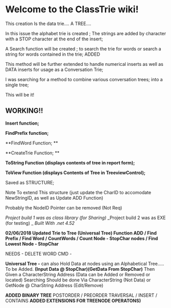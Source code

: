 
# Welcome to the ClassTrie wiki!

This creation Is the data trie.... A TREE....

In this issue the alphabet trie is created ; The strings are added by character with a STOP character at the end of the insert;

A Search function will be created ; to search the trie for words or search a string for words contained in the trie; ADDED

This method will be further extended to handle numerical inserts as well as DATA inserts for usage as a Conversation Trie;

I was searching for a method to combine various conversation trees; into a single tree; 

This will be it!

## WORKING!!

**Insert function;**

**FindPrefix function;**

**FindWord Function; **

**CreateTrie Function; **

**ToString Function (displays contents of tree in report form);**

**ToView Function (displays Contents of Tree in TreeviewControl);**



Saved as STRUCTURE; 

Note To extend This structure (just update the CharID to accomodate NewStringID, as well as Update ADD Function)

Probably the NodeID Pointer can be removed (Not Req)

_Project build 1 was as class library (for Sharing)_
_Project build 2 was as EXE (for testing) _
_Built With .net 4.52_

**02/06/2018
Updated Trie to Tree (Universal Tree)
Function ADD / Find Prefix / Find Word / CountWords / Count Node - StopChar nodes / Find Lowest Node - StopChar**

NEEDS - DELETE WORD CMD - 

**Universal Tree -**
 can also Hold Data at nodes using an Alphabetical Tree.....
To be Added.
 **(Input Data @ StopChar)(GetData From StopChar)**
Then Given a CharacterString Address (Data can be Added or Removed or located) Searching Should be done Via CharacterString (Not Data) or GetNode @ CharString Address (Edit/Remove)


**ADDED BINARY TREE**
POSTORDER / PREORDER TRAVERSAL / INSERT / CONTAINS 
**ADDED EXTENSIONS FOR TREENODE OPERATONS)**
